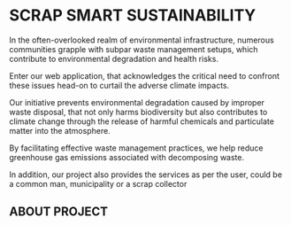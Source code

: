 <h1>SCRAP SMART SUSTAINABILITY</h1>

<p>In the often-overlooked realm of environmental infrastructure, numerous communities grapple with subpar waste management setups, which contribute to environmental degradation and health risks. </p>

<p>Enter our web application, that acknowledges the critical need to confront these issues head-on to curtail the adverse climate impacts.</p>

<p>Our initiative prevents environmental degradation caused by improper waste disposal, that not only harms biodiversity but also contributes to climate change through the release of harmful chemicals and particulate matter into the atmosphere.</p>
<p>By facilitating effective waste management practices, we help reduce greenhouse gas emissions associated with decomposing waste.</p>

<p>In addition, our project also provides the services as per the user, could be a common man, municipality or a scrap collector</p>

<h2>ABOUT PROJECT</h2>


